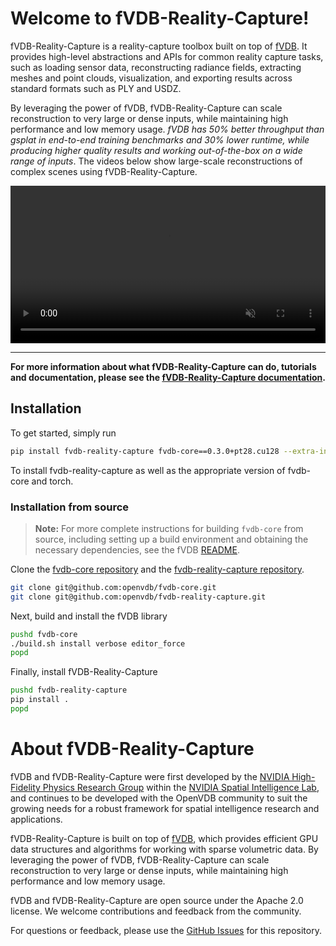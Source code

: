 # Welcome to fVDB-Reality-Capture!

fVDB-Reality-Capture is a reality-capture toolbox built on top of [fVDB](https://fvdb.ai). It
provides high-level abstractions and APIs for common reality capture tasks, such as loading sensor data, reconstructing
radiance fields, extracting meshes and point clouds, visualization, and exporting results across standard formats such
as PLY and USDZ.

By leveraging the power of fVDB, fVDB-Reality-Capture can scale reconstruction to very large or dense
inputs, while maintaining high performance and low memory usage. *fVDB has 50% better throughput than gsplat in end-to-end training benchmarks and 30% lower runtime, while producing higher quality results and working out-of-the-box on a wide range of inputs*.
The videos below show large-scale reconstructions of complex scenes using fVDB-Reality-Capture.


  <video autoplay loop controls muted width="100%">
     <source src="https://fvdb-data.s3.us-east-2.amazonaws.com/fvdb-reality-capture/Large_World_480p.mp4" type="video/mp4" />
  </video>

----

**For more information about what fVDB-Reality-Capture can do, tutorials and documentation, please see the
[fVDB-Reality-Capture documentation](https://fvdb.ai/reality-capture/).**



## Installation
To get started, simply run

```bash
pip install fvdb-reality-capture fvdb-core==0.3.0+pt28.cu128 --extra-index-url="https://d36m13axqqhiit.cloudfront.net/simple" torch==2.8.0 --extra-index-url https://download.pytorch.org/whl/cu128
```

To install fvdb-reality-capture as well as the appropriate version of fvdb-core and torch.

### Installation from source

> **Note:**
> For more complete instructions for building `fvdb-core` from source, including setting up a build environment and
> obtaining the necessary dependencies, see the fVDB [README](https://github.com/openvdb/fvdb-core/blob/main/README.md).


Clone the [fvdb-core repository](https://github.com/openvdb/fvdb-core) and the [fvdb-reality-capture repository](https://github.com/openvdb/fvdb-reality-capture).

```bash
git clone git@github.com:openvdb/fvdb-core.git
git clone git@github.com:openvdb/fvdb-reality-capture.git
```

Next, build and install the fVDB library

```bash
pushd fvdb-core
./build.sh install verbose editor_force
popd
```

Finally, install fVDB-Reality-Capture

```bash
pushd fvdb-reality-capture
pip install .
popd
```


# About fVDB-Reality-Capture

fVDB and fVDB-Reality-Capture were first developed by the
[NVIDIA High-Fidelity Physics Research Group](https://research.nvidia.com/labs/prl/)
within the [NVIDIA Spatial Intelligence Lab](https://research.nvidia.com/labs/sil/), and continues to be
developed with the OpenVDB community to suit the growing needs for a robust framework for
spatial intelligence research and applications.

fVDB-Reality-Capture is built on top of [fVDB](https://github.com/openvdb/fvdb-core), which provides efficient GPU data
structures and algorithms for working with sparse volumetric data. By leveraging the power of fVDB, fVDB-Reality-Capture
can scale reconstruction to very large or dense inputs, while maintaining high performance and low memory usage.

fVDB and fVDB-Reality-Capture are open source under the Apache 2.0 license. We welcome contributions and feedback
from the community.

For questions or feedback, please use the [GitHub Issues](https://github.com/openvdb/fvdb-reality-capture/issues) for this repository.
